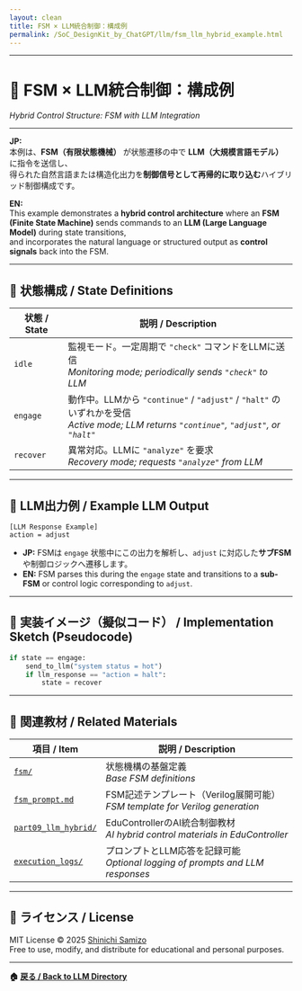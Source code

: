 ```yaml
---
layout: clean
title: FSM × LLM統合制御：構成例
permalink: /SoC_DesignKit_by_ChatGPT/llm/fsm_llm_hybrid_example.html
---
```


---

# 🧠 FSM × LLM統合制御：構成例  
*Hybrid Control Structure: FSM with LLM Integration*

---

**JP:**  
本例は、**FSM（有限状態機械）** が状態遷移の中で **LLM（大規模言語モデル）** に指令を送信し、  
得られた自然言語または構造化出力を**制御信号として再帰的に取り込む**ハイブリッド制御構成です。  

**EN:**  
This example demonstrates a **hybrid control architecture** where an **FSM (Finite State Machine)** sends commands to an **LLM (Large Language Model)** during state transitions,  
and incorporates the natural language or structured output as **control signals** back into the FSM.

---

## 📘 状態構成 / State Definitions

| **状態 / State** | **説明 / Description** |
|------------------|-------------------------|
| `idle` | 監視モード。一定周期で `"check"` コマンドをLLMに送信<br>*Monitoring mode; periodically sends `"check"` to LLM* |
| `engage` | 動作中。LLMから `"continue"` / `"adjust"` / `"halt"` のいずれかを受信<br>*Active mode; LLM returns `"continue"`, `"adjust"`, or `"halt"`* |
| `recover` | 異常対応。LLMに `"analyze"` を要求<br>*Recovery mode; requests `"analyze"` from LLM* |

---

## 💬 LLM出力例 / Example LLM Output

```text
[LLM Response Example]
action = adjust
```

- **JP:** FSMは `engage` 状態中にこの出力を解析し、`adjust` に対応した**サブFSM**や制御ロジックへ遷移します。  
- **EN:** FSM parses this during the `engage` state and transitions to a **sub-FSM** or control logic corresponding to `adjust`.

---

## 🧩 実装イメージ（擬似コード） / Implementation Sketch (Pseudocode)

```python
if state == engage:
    send_to_llm("system status = hot")
    if llm_response == "action = halt":
        state = recover
```

---

## 🔗 関連教材 / Related Materials

| **項目 / Item** | **説明 / Description** |
|-----------------|-------------------------|
| [`fsm/`](../fsm/) | 状態機構の基盤定義<br>*Base FSM definitions* |
| [`fsm_prompt.md`](../prompts/control_templates/fsm_prompt.md) | FSM記述テンプレート（Verilog展開可能）<br>*FSM template for Verilog generation* |
| [`part09_llm_hybrid/`](../../EduController/part09_llm_hybrid/) | EduControllerのAI統合制御教材<br>*AI hybrid control materials in EduController* |
| [`execution_logs/`](../execution_logs/) | プロンプトとLLM応答を記録可能<br>*Optional logging of prompts and LLM responses* |

---

## 🔖 ライセンス / License

MIT License © 2025 [Shinichi Samizo](https://github.com/Samizo-AITL)  
Free to use, modify, and distribute for educational and personal purposes.

---

**🏠 [戻る / Back to LLM Directory](../)**
